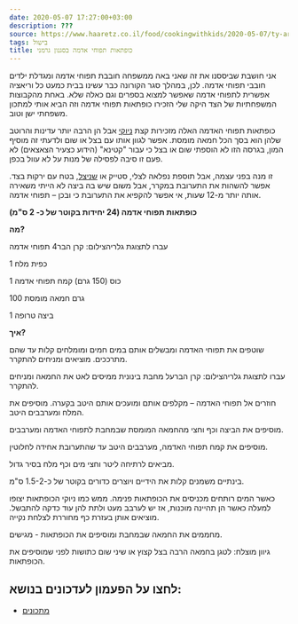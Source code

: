 ```yaml
---
date: 2020-05-07 17:27:00+03:00
description: ???
source: https://www.haaretz.co.il/food/cookingwithkids/2020-05-07/ty-article/0000017f-f8b3-d318-afff-fbf326890000
tags: בישול
title: כופתאות תפוחי אדמה בסגנון גרמני
---
```


אני חושבת שביססנו את זה שאני באה ממשפחה חובבת תפוחי אדמה ומגדלת ילדים חובבי תפוחי אדמה. לכן, במהלך סגר הקורונה כבר עשינו בבית כמעט כל וריאציה אפשרית לתפוחי אדמה שאפשר למצוא בספרים וגם כאלה שלא. באחת מהקבוצות המשפחתיות של הצד היקה שלי הזכירו כופתאות תפוחי אדמה וזה הביא אותי למתכון משפחתי ישן וטוב. 

כופתאות תפוחי האדמה האלה מזכירות קצת [ניוקי](/food/cookingwithkids/2018-05-31/ty-article/0000017f-f89f-ddde-abff-fcff2eb40000) אבל הן הרבה יותר עדינות והרוטב שלהן הוא בסך הכל חמאה מומסת. אפשר לגוון אותו עם בצל או שום ולדעתי זה מוסיף המון, בגרסה הזו לא הוספתי שום או בצל כי עבור "קטינא" (הידוע כצעיר הצאצאים) לא פעם זו סיבה לפסילה של מנות על לא עוול בכפן. 

זו מנה בפני עצמה, אבל תוספת נפלאה לצלי, סטייק או [שניצל](/food/cookingwithkids/2017-01-01/ty-article/0000017f-f8e8-d044-adff-fbf9ae1c0000), בטח עם ירקות בצד. אפשר להשהות את התערובת במקרר, אבל משום שיש בה ביצה לא הייתי משאירה אותה יותר מ-12 שעות, אי אפשר להקפיא את התערובת כי ובכן – תפוחי אדמה. 

**כופתאות תפוחי אדמה (24 יחידות בקוטר של כ- 2 ס"מ)** 

**מה?** 

 עברו לתצוגת גלריהצילום: קרן הבר4 תפוחי אדמה 

1 כפית מלח 

1 כוס (150 גרם) קמח תפוחי אדמה 

100 גרם חמאה מומסת 

1 ביצה טרופה 

**איך?** 

שוטפים את תפוחי האדמה ומבשלים אותם במים חמים ומומלחים קלות עד שהם מתרככים. מוציאים ומניחים להתקרר. 

 עברו לתצוגת גלריהצילום: קרן הברעל מחבת בינונית ממיסים לאט את החמאה ומניחים להתקרר. 

חוזרים אל תפוחי האדמה – מקלפים אותם ומועכים אותם היטב בקערה. מוסיפים את המלח ומערבבים היטב. 

מוסיפים את הביצה וכף וחצי מהחמאה המומסת שבמחבת לתפוחי האדמה ומערבבים. 

מוסיפים את קמח תפוחי האדמה, מערבבים היטב עד שהתערובת אחידה לחלוטין. 

מביאים לרתיחה ליטר וחצי מים וכף מלח בסיר גדול. 

בינתיים משמנים קלות את הידיים ויוצרים כדורים בקוטר של כ-1.5-2 ס"מ. 

כאשר המים רותחים מכניסים את הכופתאות פנימה. ממש כמו ניוקי הכופתאות יצופו למעלה כאשר הן תהיינה מוכנות, אז יש לערבב מעט ולתת להן עוד כדקה להתבשל. מוציאים אותן בעזרת כף מחוררת לצלחת נקייה. 

מחממים את החמאה שבמחבת ומוסיפים את הכופתאות - מגישים. 

גיוון מוצלח: לטגן בחמאה הרבה בצל קצוץ או שיני שום כתושות לפני שמוסיפים את הכופתאות.

לחצו על הפעמון לעדכונים בנושא:
------------------------------

* [מתכונים](/ty-tag/recipes-0000017f-da28-dea8-a77f-de6a4ba50000)